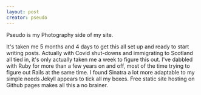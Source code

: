 ```yaml
---
layout: post
creator: pseudo
---
```

Pseudo is my Photography side of my site.

It's taken me 5 months and 4 days to get this all set up and ready to start writing posts.
Actually with Covid shut-downs and immigrating to Scotland all tied in, it's only actually
taken me a week to figure this out. I've dabbled with Ruby for more than a few years on and
off, most of the time trying to figure out Rails at the same time.
I found Sinatra a lot more adaptable to my simple needs Jekyll appears to tick all my boxes.
Free static site hosting on Github pages makes all this a no brainer.
